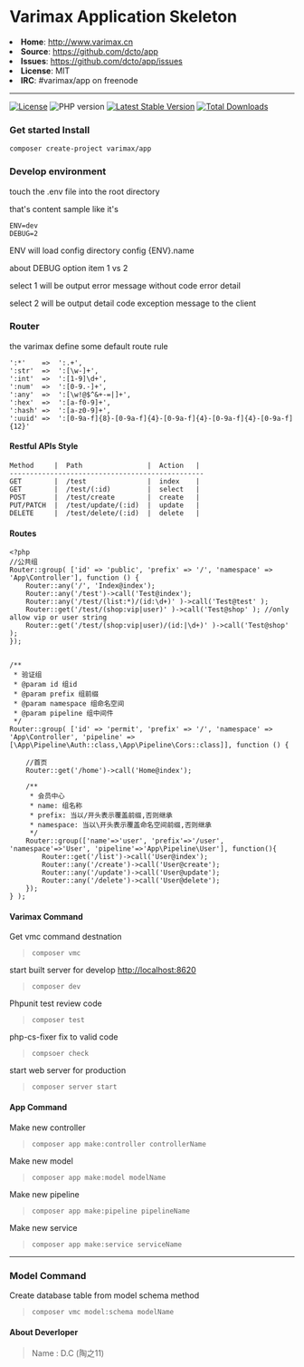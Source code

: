 # Varimax Application Skeleton

<li><strong>Home</strong>: <a href="http://www.varimax.cn">http://www.varimax.cn</a>
<li><strong>Source</strong>: <a href="https://github.com/dcto/app">https://github.com/dcto/app</a>
<li><strong>Issues</strong>: <a href="https://github.com/dcto/app/issues">https://github.com/dcto/app/issues</a>
<li><strong>License</strong>: MIT
<li><strong>IRC</strong>: #varimax/app on freenode

___

 <a href="https://packagist.org/packages/varimax/app"><img src="https://img.shields.io/packagist/l/varimax/app" alt="License"></a> <img src="https://img.shields.io/packagist/php-v/varimax/app" alt="PHP version"> <a href="https://packagist.org/packages/varimax/app"><img src="https://img.shields.io/github/v/release/dcto/app" alt="Latest Stable Version"></a>  <a href="https://packagist.org/packages/varimax/app"><img src="https://img.shields.io/packagist/dt/varimax/app" alt="Total Downloads"></a>

### Get started Install

```
composer create-project varimax/app
```

### Develop environment

touch the .env file into the root directory

that's content sample like it's

```
ENV=dev
DEBUG=2
```

ENV will load config directory config {ENV}.name

about DEBUG option item 1 vs 2

select 1 will be output error message without code error detail

select 2 will be output detail code exception message to the client

### Router

the varimax define some default route rule

```
':*'    =>  ':.+',
':str'  =>  ':[\w-]+',
':int'  =>  ':[1-9]\d+',
':num'  =>  ':[0-9.-]+',
':any'  =>  ':[\w!@$^&+-=|]+',
':hex'  =>  ':[a-f0-9]+',
':hash' =>  ':[a-z0-9]+',
':uuid' =>  ':[0-9a-f]{8}-[0-9a-f]{4}-[0-9a-f]{4}-[0-9a-f]{4}-[0-9a-f]{12}'
```

#### Restful APIs Style

```
Method     |  Path                |  Action   |
------------------------------------------------
GET        |  /test               |  index    |
GET        |  /test/(:id)         |  select   |
POST       |  /test/create        |  create   |
PUT/PATCH  |  /test/update/(:id)  |  update   |
DELETE     |  /test/delete/(:id)  |  delete   |
```

#### Routes

```
<?php
//公共组
Router::group( ['id' => 'public', 'prefix' => '/', 'namespace' => 'App\Controller'], function () {  
    Router::any('/', 'Index@index');
    Router::any('/test')->call('Test@index');
    Router::any('/test/(list:*)/(id:\d+)' )->call('Test@test' );
    Router::get('/test/(shop:vip|user)' )->call('Test@shop' ); //only allow vip or user string
    Router::get('/test/(shop:vip|user)/(id:|\d+)' )->call('Test@shop' );
});


/**
 * 验证组
 * @param id 组id
 * @param prefix 组前缀
 * @param namespace 组命名空间
 * @param pipeline 组中间件
 */
Router::group( ['id' => 'permit', 'prefix' => '/', 'namespace' => 'App\Controller', 'pipeline' => [\App\Pipeline\Auth::class,\App\Pipeline\Cors::class]], function () {    
   
    //首页
    Router::get('/home')->call('Home@index');
    
    /**
     * 会员中心
     * name: 组名称
     * prefix: 当以/开头表示覆盖前缀,否则继承
     * namespace: 当以\开头表示覆盖命名空间前缀,否则继承
     */
    Router::group(['name'=>'user', 'prefix'=>'/user', 'namespace'=>'User', 'pipeline'=>'App\Pipeline\User'], function(){
        Router::get('/list')->call('User@index');
        Router::any('/create')->call('User@create');
        Router::any('/update')->call('User@update');
        Router::any('/delete')->call('User@delete');
    });
} ); 
```

#### Varimax Command
Get vmc command destnation
> `composer vmc` 

start built server for develop [http://localhost:8620](http://localhost:8620)
> `composer dev`   

 Phpunit test review code
> `composer test`

php-cs-fixer fix to valid code
> `compsoer check` 

start web server for production
> `composer server start`  



#### App Command

Make new controller
> `composer app make:controller controllerName`

Make new model
> `composer app make:model modelName` 

Make new pipeline
> `composer app make:pipeline pipelineName`

Make new service
> `composer app make:service serviceName`
---
### Model Command

Create database table from model schema method
>`composer vmc model:schema modelName`



#### About Deverloper

> Name : D.C (陶之11)
